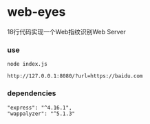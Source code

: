 # web-eyes
18行代码实现一个Web指纹识别Web Server

### use
```node index.js ```   

```http://127.0.0.1:8080/?url=https://baidu.com```

### dependencies
    "express": "^4.16.1",
    "wappalyzer": "^5.1.3"

